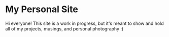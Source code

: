 # My Personal Site

Hi everyone! This site is a work in progress, but it's meant to show and hold all of my projects, musings, and personal photography :) 

